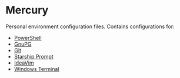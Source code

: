 # Mercury

Personal environment configuration files. Contains configurations for:

- [PowerShell][1]
- [GnuPG][2]
- [Git][3]
- [Starship Prompt][4]
- [IdeaVim][5]
- [Windows Terminal][6]

[1]: https://learn.microsoft.com/powershell/
[2]: https://gnupg.org/
[3]: https://git-scm.com/
[4]: https://starship.rs/
[5]: https://plugins.jetbrains.com/plugin/164-ideavim
[6]: https://apps.microsoft.com/detail/9n0dx20hk701
